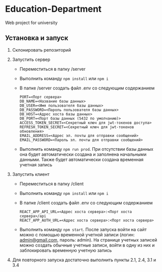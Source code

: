# Education-Department

Web project for university

## Установка и запуск

1. Склонировать репозиторий
2. Запустить сервер

    - Переместиться в папку /server
    - Выполнить команду `npm install` или `npm i`
    - В папке /server создать файл .env со следующим содержанием

        ```env
        PORT=<Порт сервера>
        DB_NAME=<Название базы данных>
        DB_USER=<Имя пользователя базы данных>
        DB_PASSWORD=<Пароль пользователя базы данных>
        DB_HOST=<Адрес хоста базы данных>
        DB_PORT=<Порт базы данных (5432 по умолчанию)>
        ACCESS_TOKEN_SECRET=<Секретный ключ для jwt-токенов доступа>
        REFRESH_TOKEN_SECRET=<Секретный ключ для jwt-токенов обновления>
        EMAIL_ADDRESS=<Адрес эл. почты для отправки сообщений>
        EMAIL_PASSWORD=<Пароль эл. почты для отправки сообщений>
        ```

    - Выполнить команду `npm run prod`. При отсутствии базы данных она будет автоматически создана и заполнена начальными данными. Также будет автоматически создана временная учетная запись

3. Запустить клиент

    - Переместиться в папку /client
    - Выполнить команду `npm install` или `npm i`
    - В папке /client создать файл .env со следующим содержанием

        ```env
        REACT_APP_API_URL=<Адрес хоста сервера>:<Порт хоста сервера>/api
        REACT_APP_AUTH_URL=<Адрес хоста сервера>:<Порт хоста сервера>
        ```

    - Выполнить команду `npm start`. После запуска войти на сайт можно с помощью временной учетной записи (логин: admin@gmail.com, пароль: admin). На странице учетных записей можно создать обычные учетные записи, войти в одну из них и заблокировать временную учетную запись

4. Для повторного запуска достаточно выполнить пункты 2.1, 2.4, 3.1 и 3.4
